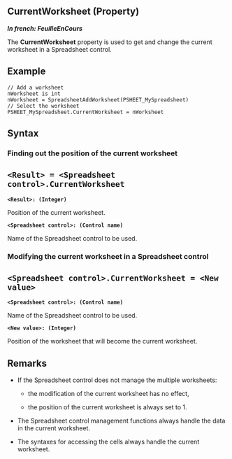 


## CurrentWorksheet (Property)

***In french: FeuilleEnCours***
	



<a name="XUse"></a>
<a name="Use"></a>
<a name="description"></a>
The **CurrentWorksheet** property is used to get and change the current worksheet in a Spreadsheet control. 
<a name="Example1"></a>
<a name="sample_code"></a>

## Example


```wl
// Add a worksheet
nWorksheet is int 
nWorksheet = SpreadsheetAddWorksheet(PSHEET_MySpreadsheet)
// Select the worksheet
PSHEET_MySpreadsheet.CurrentWorksheet = nWorksheet
```

<a name="XSYNTAX"></a>

## Syntax
<a name="SYNTAX1"></a>

### Finding out the position of the current worksheet

`<Result> = <Spreadsheet control>.CurrentWorksheet`
---

**`<Result>: (Integer)`**

Position of the current worksheet.

**`<Spreadsheet control>: (Control name)`**

Name of the Spreadsheet control to be used.


<a name="SYNTAX2"></a>

### Modifying the current worksheet in a Spreadsheet control

`<Spreadsheet control>.CurrentWorksheet = <New value>`
---

**`<Spreadsheet control>: (Control name)`**

Name of the Spreadsheet control to be used.

**`<New value>: (Integer)`**

Position of the worksheet that will become the current worksheet. 



<a name="NOTE0"></a>
<a name="NOTE0_1"></a>

## Remarks


- If the Spreadsheet control does not manage the multiple worksheets: 

	- the modification of the current worksheet has no effect, 

	- the position of the current worksheet is always set to 1. 




- The Spreadsheet control management functions always handle the data in the current worksheet. 

- The syntaxes for accessing the cells always handle the current worksheet.





